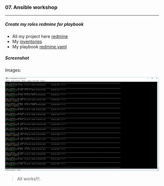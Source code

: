 ### 07. Ansible workshop
-----------------
##### Create my roles redmine for playbook
- All my project here [redmine](https://github.com/ifanui/sa.it-academy.by/tree/m-sa2-06-19/Ivan_Evseichik/07.Ansible_workshop/redmine)
- My [inventories](https://github.com/ifanui/sa.it-academy.by/tree/m-sa2-06-19/Ivan_Evseichik/07.Ansible_workshop/inventories)
- My playbook [redmine.yaml](https://github.com/ifanui/sa.it-academy.by/blob/m-sa2-06-19/Ivan_Evseichik/07.Ansible_workshop/redmine.yaml)
##### Screenshot
Images:

![](https://github.com/ifanui/sa.it-academy.by/blob/m-sa2-06-19/Ivan_Evseichik/07.Ansible_workshop/images/redmine.jpg)

> All works!!!.
